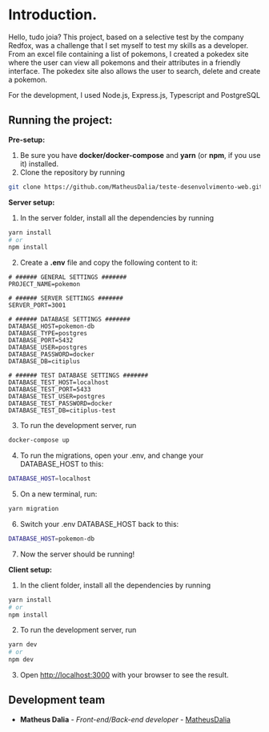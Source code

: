 # Introduction.

Hello, tudo joia? This project, based on a selective test by the company Redfox, was a challenge that I set myself to test my skills as a developer. From an excel file containing a list of pokemons, I created a pokedex site where the user can view all pokemons and their attributes in a friendly interface. The pokedex site also allows the user to search, delete and create a pokemon.

For the development, I used Node.js, Express.js, Typescript and PostgreSQL

## Running the project:

**Pre-setup:**
1. Be sure you have **docker/docker-compose** and **yarn** (or **npm**, if you use it) installed.
2. Clone the repository by running 
```bash 
git clone https://github.com/MatheusDalia/teste-desenvolvimento-web.git
```

**Server setup:**

1. In the server folder, install all the dependencies by running
```bash 
yarn install
# or
npm install
```
2. Create a **.env** file and copy the following content to it:
```dotenv
# ###### GENERAL SETTINGS #######
PROJECT_NAME=pokemon

# ###### SERVER SETTINGS #######
SERVER_PORT=3001

# ###### DATABASE SETTINGS #######
DATABASE_HOST=pokemon-db
DATABASE_TYPE=postgres
DATABASE_PORT=5432
DATABASE_USER=postgres
DATABASE_PASSWORD=docker
DATABASE_DB=citiplus

# ###### TEST DATABASE SETTINGS #######
DATABASE_TEST_HOST=localhost
DATABASE_TEST_PORT=5433
DATABASE_TEST_USER=postgres
DATABASE_TEST_PASSWORD=docker
DATABASE_TEST_DB=citiplus-test
```
  
3. To run the development server, run
```bash
docker-compose up
```
4. To run the migrations, open your .env, and change your DATABASE_HOST to this:
```bash
DATABASE_HOST=localhost
```
5. On a new terminal, run:
```bash
yarn migration
```
6. Switch your .env DATABASE_HOST back to this:
```bash
DATABASE_HOST=pokemon-db
```
7. Now the server should be running!

**Client setup:**

1. In the client folder, install all the dependencies by running
```bash 
yarn install
# or
npm install
```
2. To run the development server, run
```bash
yarn dev
# or
npm dev
```
3. Open [http://localhost:3000](http://localhost:3000) with your browser to see the result.

## Development team

- **Matheus Dalia** - *Front-end/Back-end developer* - [MatheusDalia](https://github.com/MatheusDalia)
